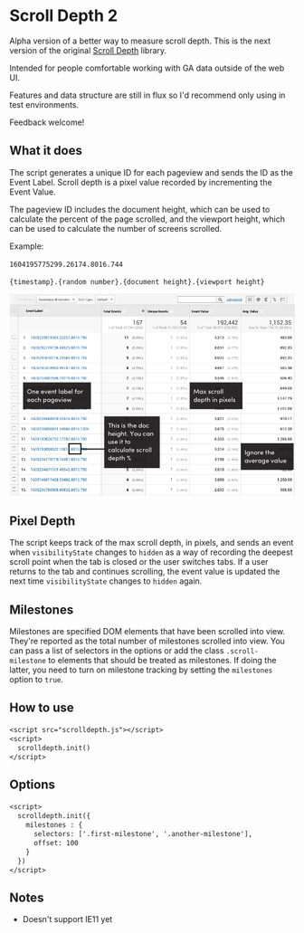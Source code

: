 # Scroll Depth 2
Alpha version of a better way to measure scroll depth. This is the next version of the original [Scroll Depth](https://github.com/robflaherty/scroll-depth) library.

Intended for people comfortable working with GA data outside of the web UI.

Features and data structure are still in flux so I'd recommend only using in test environments.

Feedback welcome!

## What it does
The script generates a unique ID for each pageview and sends the ID as the Event Label. Scroll depth is a pixel value recorded by incrementing the Event Value.

The pageview ID includes the document height, which can be used to calculate the percent of the page scrolled, and the viewport height, which can be used to calculate the number of screens scrolled.

Example:

`1604195775299.26174.8016.744`

`{timestamp}.{random number}.{document height}.{viewport height}`

![Google Analytics Web UI Screenshot](scroll-depth-ga-data.png)

## Pixel Depth
The script keeps track of the max scroll depth, in pixels, and sends an event when `visibilityState` changes to `hidden` as a way of recording the deepest scroll point when the tab is closed or the user switches tabs. If a user returns to the tab and continues scrolling, the event value is updated the next time `visibilityState` changes to `hidden` again.

## Milestones
Milestones are specified DOM elements that have been scrolled into view. They're reported as the total number of milestones scrolled into view. You can pass a list of selectors in the options or add the class `.scroll-milestone` to elements that should be treated as milestones. If doing the latter, you need to turn on milestone tracking by setting the `milestones` option to `true`.

## How to use
```
<script src="scrolldepth.js"></script>
<script>
  scrolldepth.init()
</script>
```

## Options
```
<script>
  scrolldepth.init({
    milestones : {
      selectors: ['.first-milestone', '.another-milestone'],
      offset: 100
    }
  })
</script>
```


## Notes

- Doesn't support IE11 yet

